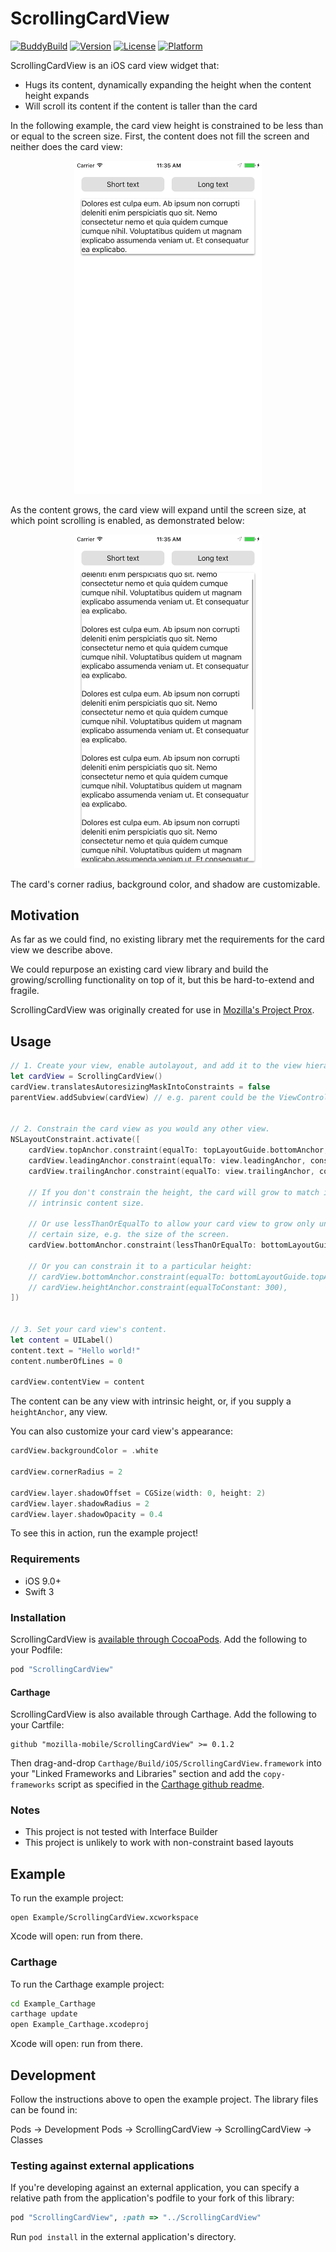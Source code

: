 # ScrollingCardView
[![BuddyBuild](https://dashboard.buddybuild.com/api/statusImage?appID=594d5289165d1f0001d4d926&branch=master&build=latest)](https://dashboard.buddybuild.com/apps/594d5289165d1f0001d4d926/build/latest?branch=master)
[![Version](https://img.shields.io/cocoapods/v/ScrollingCardView.svg?style=flat)](http://cocoapods.org/pods/ScrollingCardView)
[![License](https://img.shields.io/cocoapods/l/ScrollingCardView.svg?style=flat)](http://cocoapods.org/pods/ScrollingCardView)
[![Platform](https://img.shields.io/cocoapods/p/ScrollingCardView.svg?style=flat)](http://cocoapods.org/pods/ScrollingCardView)

ScrollingCardView is an iOS card view widget that:

* Hugs its content, dynamically expanding the height when the content height
expands
* Will scroll its content if the content is taller than the card

In the following example, the card view height is constrained to be less
than or equal to the screen size. First, the content does not fill the screen
and neither does the card view:

<div align="center">
<img src="docs/short-text.png" width="300px"/>
</div>

As the content grows, the card view will expand until the screen size,
at which point scrolling is enabled, as demonstrated below:

<div align="center">
<img src="docs/long-text.png" width="300px"/>
</div>

The card's corner radius, background color, and shadow are customizable.

## Motivation
As far as we could find, no existing library met the requirements for the card
view we describe above.

We could repurpose an existing card view library and build the
growing/scrolling functionality on top of it, but this be hard-to-extend and
fragile.

ScrollingCardView was originally created for use in [Mozilla's Project
Prox][prox].

## Usage
```swift
// 1. Create your view, enable autolayout, and add it to the view hierarchy.
let cardView = ScrollingCardView()
cardView.translatesAutoresizingMaskIntoConstraints = false
parentView.addSubview(cardView) // e.g. parent could be the ViewController's view


// 2. Constrain the card view as you would any other view.
NSLayoutConstraint.activate([
    cardView.topAnchor.constraint(equalTo: topLayoutGuide.bottomAnchor, constant: 16),
    cardView.leadingAnchor.constraint(equalTo: view.leadingAnchor, constant: 16),
    cardView.trailingAnchor.constraint(equalTo: view.trailingAnchor, constant: -16),

    // If you don't constrain the height, the card will grow to match its
    // intrinsic content size.

    // Or use lessThanOrEqualTo to allow your card view to grow only until a
    // certain size, e.g. the size of the screen.
    cardView.bottomAnchor.constraint(lessThanOrEqualTo: bottomLayoutGuide.topAnchor, constant: -16),

    // Or you can constrain it to a particular height:
    // cardView.bottomAnchor.constraint(equalTo: bottomLayoutGuide.topAnchor, constant: -16),
    // cardView.heightAnchor.constraint(equalToConstant: 300),
])


// 3. Set your card view's content.
let content = UILabel()
content.text = "Hello world!"
content.numberOfLines = 0

cardView.contentView = content
```

The content can be any view with intrinsic height, or, if you supply a
`heightAnchor`, any view.

You can also customize your card view's appearance:

```swift
cardView.backgroundColor = .white

cardView.cornerRadius = 2

cardView.layer.shadowOffset = CGSize(width: 0, height: 2)
cardView.layer.shadowRadius = 2
cardView.layer.shadowOpacity = 0.4
```

To see this in action, run the example project!

### Requirements
* iOS 9.0+
* Swift 3

### Installation
ScrollingCardView is [available through
CocoaPods](http://cocoapods.org/pods/ScrollingCardView). Add the following to
your Podfile:

```ruby
pod "ScrollingCardView"
```

#### Carthage
ScrollingCardView is also available through Carthage. Add the following to your
Cartfile:

```
github "mozilla-mobile/ScrollingCardView" >= 0.1.2
```

Then drag-and-drop `Carthage/Build/iOS/ScrollingCardView.framework` into your
"Linked Frameworks and Libraries" section and add the `copy-frameworks` script
as specified in the [Carthage github
readme](https://github.com/Carthage/Carthage/).

### Notes
* This project is not tested with Interface Builder
* This project is unlikely to work with non-constraint based layouts

## Example
To run the example project:

```
open Example/ScrollingCardView.xcworkspace
```

Xcode will open: run from there.

### Carthage
To run the Carthage example project:
```sh
cd Example_Carthage
carthage update
open Example_Carthage.xcodeproj
```

Xcode will open: run from there.

## Development
Follow the instructions above to open the example project. The library files
can be found in:

Pods -> Development Pods -> ScrollingCardView -> ScrollingCardView -> Classes

### Testing against external applications
If you're developing against an external application, you can specify a
relative path from the application's podfile to your fork of this library:

```ruby
pod "ScrollingCardView", :path => "../ScrollingCardView"
```

Run `pod install` in the external application's directory.

[prox]: https://github.com/mozilla-mobile/prox
